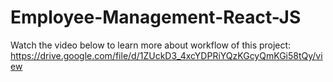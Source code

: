 # Employee-Management-React-JS

Watch the video below to learn more about workflow of this project:
https://drive.google.com/file/d/1ZUckD3_4xcYDPRiYQzKGcyQmKGi58tQy/view
